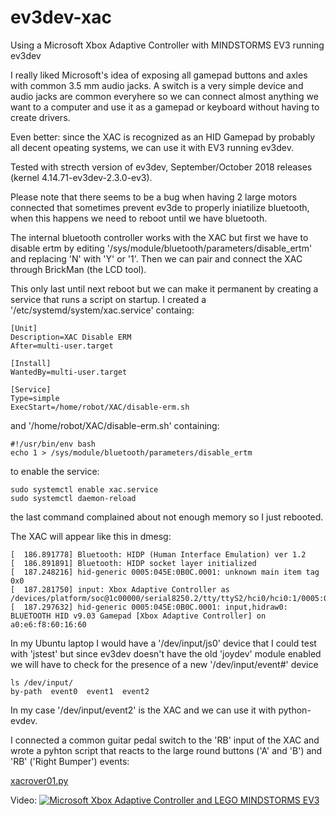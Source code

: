 # ev3dev-xac
Using a Microsoft Xbox Adaptive Controller with MINDSTORMS EV3 running ev3dev

I really liked Microsoft's idea of exposing all gamepad buttons and axles with common 3.5 mm audio jacks. A switch is a very simple device and audio jacks are common everyhere so we can connect almost anything we want to a computer and use it as a gamepad or keyboard without having to create drivers.

Even better: since the XAC is recognized as an HID Gamepad by probably all decent opeating systems, we can use it with EV3 running ev3dev.

Tested with strecth version of ev3dev, September/October 2018 releases (kernel 4.14.71-ev3dev-2.3.0-ev3).

Please note that there seems to be a bug when having 2 large motors connected that sometimes prevent ev3de to properly iniatilize bluetooth, when this happens we need to reboot until we have bluetooth.

The internal bluetooth controller works with the XAC but first we have to disable ertm by editing '/sys/module/bluetooth/parameters/disable_ertm' and replacing 'N' with 'Y' or '1'. Then we can pair and connect the XAC through BrickMan (the LCD tool).

This only last until next reboot but we can make it permanent by creating a service that runs a script on startup. I created a '/etc/systemd/system/xac.service' containg:

```
[Unit]
Description=XAC Disable ERM
After=multi-user.target

[Install]
WantedBy=multi-user.target

[Service]
Type=simple
ExecStart=/home/robot/XAC/disable-erm.sh
```

and '/home/robot/XAC/disable-erm.sh' containing:

```
#!/usr/bin/env bash
echo 1 > /sys/module/bluetooth/parameters/disable_ertm
```

to enable the service:

```
sudo systemctl enable xac.service
sudo systemctl daemon-reload
```

the last command complained about not enough memory so I just rebooted.

The XAC will appear like this in dmesg:

```
[  186.891778] Bluetooth: HIDP (Human Interface Emulation) ver 1.2
[  186.891891] Bluetooth: HIDP socket layer initialized
[  187.248216] hid-generic 0005:045E:0B0C.0001: unknown main item tag 0x0
[  187.281750] input: Xbox Adaptive Controller as /devices/platform/soc@1c00000/serial8250.2/tty/ttyS2/hci0/hci0:1/0005:045E:0B0C.0001/input/input2
[  187.297632] hid-generic 0005:045E:0B0C.0001: input,hidraw0: BLUETOOTH HID v9.03 Gamepad [Xbox Adaptive Controller] on a0:e6:f8:60:16:60
```

In my Ubuntu laptop I would have a '/dev/input/js0' device that I could test with 'jstest' but since ev3dev doesn't have the old 'joydev' module enabled we will have to check for the presence of a new '/dev/input/event#' device

```
ls /dev/input/
by-path  event0  event1  event2
```

In my case '/dev/input/event2' is the XAC and we can use it with python-evdev.

I connected a common guitar pedal switch to the 'RB' input of the XAC and wrote a pyhton script that reacts to the large round buttons ('A' and 'B') and 'RB' ('Right Bumper') events:

[xacrover01.py](https://github.com/JorgePe/ev3dev-xac/blob/master/python/xacrover01.py)

Video:
[![Microsoft Xbox Adaptive Controller and LEGO MINDSTORMS EV3](http://img.youtube.com/vi/e14kfSoBP94/0.jpg)](http://www.youtube.com/watch?v=e14kfSoBP94)





